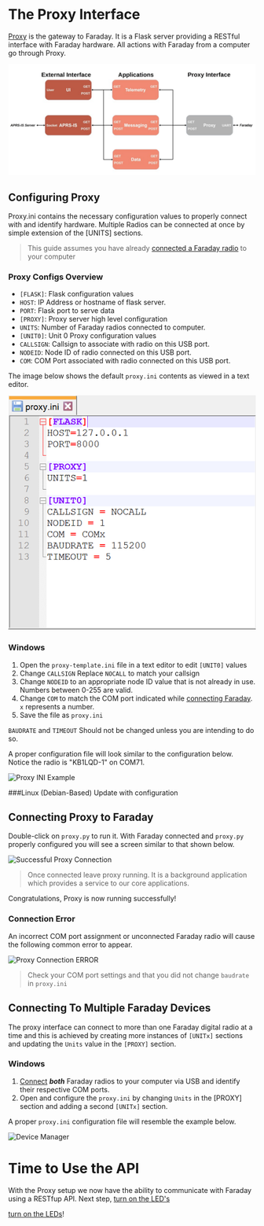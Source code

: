
# The Proxy Interface

[Proxy](../../../../proxy) is the gateway to Faraday. It is a Flask server providing a RESTful interface with Faraday hardware. All actions with Faraday from a computer go through Proxy.

![Faraday Software Architecture](Images/FaradayProxyBlocks.jpg "Faraday Software Architecture")

## Configuring Proxy
Proxy.ini contains the necessary configuration values to properly connect with and identify hardware. Multiple Radios can be connected at once by simple extension of the [UNITS] sections.

>This guide assumes you have already [connected a Faraday radio](../Getting_Started/connecting-hardware.md) to your computer

### Proxy Configs Overview
 * ```[FLASK]```: Flask configuration values
  * ```HOST```: IP Address or hostname of flask server.
  * ```PORT```: Flask port to serve data
 * ```[PROXY]```: Proxy server high level configuration
  * ```UNITS```: Number of Faraday radios connected to computer.
 * ```[UNIT0]```: Unit 0 Proxy configuration values
  * ```CALLSIGN```: Callsign to associate with radio on this USB port.
  * ```NODEID```: Node ID of radio connected on this USB port.
  * ```COM```: COM Port associated with radio connected on this USB port.
  
The image below shows the default `proxy.ini` contents as viewed in a text editor.

![Proxy INI Text Editor](Images/Proxy-INI.png "Proxy INI Text Editor")

### Windows

 1. Open the `proxy-template.ini` file in a text editor to edit ```[UNIT0]``` values
 2. Change ```CALLSIGN``` Replace ```NOCALL``` to match your callsign
 3. Change ```NODEID``` to an appropriate node ID value that is not already in use. Numbers between 0-255 are valid.
 4. Change ```COM``` to match the COM port indicated while [connecting Faraday](../Getting_Started/connecting-hardware.md). ```x``` represents a number.
 5. Save the file as ```proxy.ini```

```BAUDRATE``` and ```TIMEOUT``` Should not be changed unless you are intending to do so.

A proper configuration file will look similar to the configuration below. Notice the radio is "KB1LQD-1" on COM71.

![Proxy INI Example](Images/Proxy-INI-Example.png "Proxy INI Example")

###Linux (Debian-Based)
Update with configuration

## Connecting Proxy to Faraday

Double-click on ```proxy.py``` to run it. With Faraday connected and ```proxy.py``` properly configured you will see a screen similar to that shown below.

![Successful Proxy Connection](Images/Proxy-Success-Connection.png "Successful Proxy Connection")

> Once connected leave proxy running. It is a background application which provides a service to our core applications.

Congratulations, Proxy is now running successfully!

### Connection Error

An incorrect COM port assignment or unconnected Faraday radio will cause the following common error to appear.

![Proxy Connection ERROR](Images/Proxy-Error-Connection.png "Proxy Connection ERROR")

> Check your COM port settings and that you did not change ```baudrate``` in ```proxy.ini```

## Connecting To Multiple Faraday Devices

The proxy interface can connect to more than one Faraday digital radio at a time and this is achieved by creating more instances of ```[UNITx]``` sections and updating the ```Units``` value in the ```[PROXY]``` section.

### Windows
 1. [Connect](../Getting_Started/connecting-hardware.md) ***both*** Faraday radios to your computer via USB and identify their respective COM ports. 
 2. Open and configure the `proxy.ini` by changing ```Units``` in the [PROXY] section and adding a second ```[UNITx]``` section.

A proper ```proxy.ini``` configuration file will resemble the example below.

![Device Manager](Images/Proxy-INI-Example-Multiple-Units.png "Device Manager")

# Time to Use the API
With the Proxy setup we now have the ability to communicate with Faraday using a RESTfup API. Next step, [turn on the LED's](../1-Basic_Proxy_Interactions_And_Programming/1-Commanding-Local/Readme.md)

[turn on the LEDs](/Tutorials/Tutorials/1-Basic_Proxy_Interactions_And_Programming/1-Commanding-Local/Readme.md)!